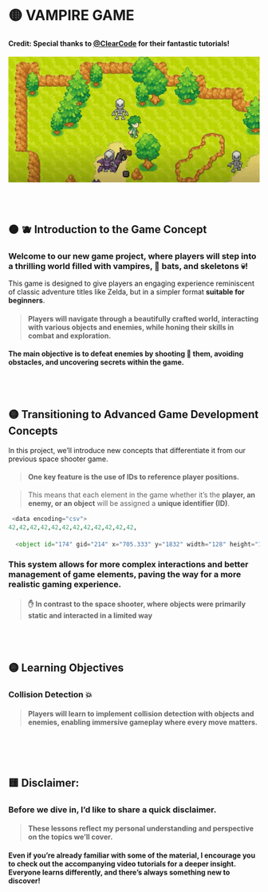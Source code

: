 # 🟡 VAMPIRE GAME

#### Credit: Special thanks to [@ClearCode](https://www.youtube.com/@ClearCode) for their fantastic tutorials!

[<img src="vampire-shooter-game_intro.gif"/>]()



<br>
<br>


## 🟠 🫐 Introduction to the Game Concept


### Welcome to our new game project, where players will step into a thrilling world filled with vampires, 🦇 bats, and skeletons 💀!

This game is designed to give players an engaging experience reminiscent of classic adventure titles like Zelda, but in a simpler format **suitable for beginners**.

> #### Players will navigate through a beautifully crafted world, interacting with various objects and enemies, while honing their skills in combat and exploration.

#### The main objective is to defeat enemies by shooting 🔫 them, avoiding obstacles, and uncovering secrets within the game.




<br>
<br>


## 🟡  Transitioning to Advanced Game Development Concepts

In this project, we’ll introduce new concepts that differentiate it from our previous space shooter game.

> #### One key feature is the use of IDs to reference player positions.

> This means that each element in the game whether it’s the **player, an enemy, or an object** will be assigned a **unique identifier (ID)**.

```python
 <data encoding="csv">
42,42,42,42,42,42,42,42,42,42,42,42,

  <object id="174" gid="214" x="705.333" y="1832" width="128" height="192"/>
```

### This system allows for more complex interactions and better management of game elements, paving the way for a more realistic gaming experience.

>#### ✋ In contrast to the space shooter, where objects were primarily static and interacted in a limited way

<br>
<br>

## 🟡 Learning Objectives



### Collision Detection 💥

> #### Players will learn to implement collision detection with objects and enemies, enabling immersive gameplay where every move matters.



<br>
<br>
<br>

## 🟨 Disclaimer:

### Before we dive in, I’d like to share a quick disclaimer.

> #### These lessons reflect my personal understanding and perspective on the topics we’ll cover.

#### Even if you’re already familiar with some of the material, I encourage you to check out the accompanying video tutorials for a deeper insight. Everyone learns differently, and there’s always something new to discover!
